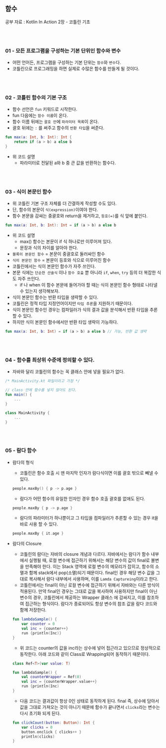 ## 함수

공부 자료 : Kotlin In Action 2장 - 코틀린 기초

<br></br>

### 01 - 모든 프로그램을 구성하는 기본 단위인 함수와 변수

- 어떤 언어든, 프로그램을 구성하는 기본 단위는 `함수`와 `변수`다.
- 코틀린으로 프로그래밍을 하면 실제로 수많은 함수를 만들게 될 것이다.

<br></br>

### 02 - 코틀린 함수의 기본 구조

- 함수 선언은 `fun` 키워드로 시작한다.
- fun 다음에는 `함수 이름`이 온다.
- 함수 이름 뒤에는 `괄호 안`에 `파라미터 목록`이 온다.
- 괄호 뒤에는 `:` 를 써주고 함수의 `반환 타입`을 써준다.
~~~kotlin
fun max(a: Int, b: Int): Int {
    return if (a > b) a else b
}
~~~
- 위 코드 설명
  - 파라미터로 전달된 a와 b 중 큰 값을 반환하는 함수다.

<br></br>

### 03 - 식이 본문인 함수

- 위 코틀린 기본 구조 자체를 더 간결하게 작성할 수도 있다.
- 단, 함수의 본문이 `식(expression)`이여야 한다.
- 함수 본문을 감싸는 중괄호와 return을 제거하고, `등호(=)`를 식 앞에 붙인다.
~~~kotlin
fun max(a: Int, b: Int): Int = if (a > b) a else b
~~~
- 위 코드 설명
  - max() 함수는 본문이 if 식 하나로만 이루어져 있다.
  - 문장과 식의 차이를 알아야 한다.
- `블록이 본문인 함수` = 본문이 중괄호로 둘러싸인 함수
- `식이 본문인 함수` = 본문이 등호와 식으로 이루어진 함수
- 코틀린에서는 식이 본문인 함수가 자주 쓰인다.
- 본문 식에는 `단순한 산술식` 이나 `함수 호출` 뿐 아니라 `if`, `when`, `try` 등의 더 복잡한 식도 자주 쓰인다.
  - if 나 when 이 함수 본문에 들어가야 할 때는 식이 본문인 함수 형태로 나타낼 수 있는지 생각해보자.
- 식이 본문인 함수는 반환 타입을 생략할 수 있다.
- 코틀린은 정적 타입 지정언어이지만 `타입 추론`을 지원하기 때문이다.
- 식이 본문인 함수인 경우는 컴파일러가 식의 결과 값을 분석해서 반환 타입을 추론할 수 있다.
- 하지만 식이 본문인 함수에서만 반환 타입 생략이 가능하다.
~~~kotlin
fun max(a: Int, b: Int) = if (a > b) a else b // 가능, 반환 값 생략
~~~

<br></br>

### 04 - 함수를 최상위 수준에 정의할 수 있다.

- 자바와 달리 코틀린의 함수는 꼭 클래스 안에 넣을 필요가 없다.
~~~kotlin
/* MainActivity.kt 파일이라고 가정 */

// class 안에 함수를 넣지 않아도 된다.
fun main() {
    ...
}

class MainActivity {
    ...
}
~~~

<br></br>

### 05 - 람다 함수

 - 람다의 형식
    * 코틀린은 함수 호출 시 맨 마지막 인자가 람다식이면 이를 괄호 밖으로 빼낼 수 있다.
    ~~~kotlin
    people.maxBy() { p -> p.age }
    ~~~
    * 람다가 어떤 함수의 유일한 인자인 경우 함수 호출 괄호를 없애도 된다.
    ~~~kotlin
    people.maxBy { p -> p.age }
    ~~~
    * 람다의 파라미터가 하나뿐이고 그 타입을 컴파일러가 추론할 수 있는 경우 it을 바로 사용 할 수 있다.
    ~~~kotlin
    people.maxBy { it.age }
    ~~~
    
 - 람다의 Closure
    * 코틀린의 람다는 자바의 closure 개념과 다르다. 자바에서는 람다가 함수 내부에서 실행될 때, 로컬 변수에 접근하기 위해서는 해당 변수의 값이 final로 불변을 만족해야 한다.
      이는 Stack 영역에 로컬 변수의 메모리가 잡히고, 함수의 소멸과 함께 stack에서 pop(소멸)되기 때문이다.
      final인 경우 해당 변수 값을 그대로 복사해서 람다 내부에서 사용하며, 이를 `Lamda Captureing`이라고 한다.
    * 코틀린에서는 final이 아닌 로컬 변수에 접근하기 위해서 자바와는 다른 방식이 적용된다. 만약 final인 경우는 그대로 값을 복사하여 사용하지만 final이 아닌 변수의 경우, 코틀린에서 제공하는 Wrapper 클래스
      에 감싸지고, 이를 참조하여 접근하는 형식이다. 람다가 종료되어도 항상 변수의 참조 값을 람다 코드와 함께 저장한다.
    ~~~kotlin
    fun lambdaSample() { 
        var counter = 0 
        val inc = {counter++} 
        run {println(Inc)} 
    }
    ~~~
    
    * 위 코드는 counter의 값을 inc라는 상수에 넣어 접근라고 있으므로 정상적으로 동작한다. 아래 코드와 같이 Class로 Wrapping되어 동작하기 때문이다.
    ~~~kotlin
    class Ref<T>(var value: T)
    
    fun lambdaSample() {
        val counterWrapper = Ref(0)
        val inc = {counterWrapper.value++}
        run {println(Inc)
    }
    ~~~

    * 다음 코드는 결과값이 항상 0인 상태로 동작하게 된다. final 즉, 상수에 담아서 값을 그대로 가져오는 것이 아니기 때문에 함수가 끝나면서 `clicks`라는 변수는 다시 초기화 되게 된다.
    ~~~kotlin
    fun clickCount(button: Button): Int {
        var clicks = 0
        button.onclick { clicks++ }
        println(clicks)
    }
    ~~~
    <br><br>
 

